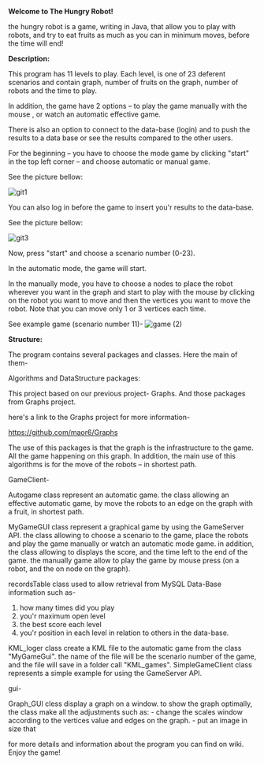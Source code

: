 **Welcome to The Hungry Robot!**

the hungry robot is a game, writing in Java, that allow you to play with robots, and try to eat fruits as much as you can in minimum moves, before the time will end!

**Description:**

This program has 11 levels to play. Each level, is one of 23 deferent scenarios and contain graph, number of fruits on the graph, number of robots and the time to play.

In addition, the game have 2 options – to play the game manually with the mouse , or watch an automatic effective game.

There is also an option to connect to the data-base (login) and to push the results to a data base or see the results compared to the other users.

For the beginning – you have to choose the mode game by clicking "start" in the top left corner –  and choose automatic or  manual game.

See the picture bellow:

![git1](https://user-images.githubusercontent.com/57867811/72916754-40f71e80-3d4b-11ea-9347-ec60342e273d.png)

You can also log in before the game to insert you'r results to the data-base.

See the picture bellow:

![git3](https://user-images.githubusercontent.com/57867811/72916898-87e51400-3d4b-11ea-91ef-3c6dda508c59.png)


Now, press "start" and choose a scenario number (0-23).

In the automatic mode, the game will start.

In the manually mode, you have to choose a nodes to place the robot wherever you want in the graph and start to play with the mouse by clicking on the robot you want to move and then the  vertices you want to move the robot. Note that you can move only 1 or 3 vertices each time.

See example game (scenario number 11)- 
![game (2)](https://user-images.githubusercontent.com/57867811/72685326-d13a2700-3af1-11ea-9f80-c345ce27c8f7.png)

 
**Structure:**

The program contains several packages and classes. Here the main of them-

Algorithms and DataStructure packages:

This project based on our previous project- Graphs. And those packages from Graphs project.

here's a link to the Graphs project for more information-

https://github.com/maor6/Graphs

The use of this packages is that the graph is the infrastructure to the game. All the game happening on this graph. 
In addition, the main use of this algorithms is for the move of the robots – in shortest path.

GameClient-

Autogame class represent an automatic game.
 the class allowing an effective automatic game,
 by move the robots to an edge on the graph with a fruit, in shortest path.
 
MyGameGUI class represent a graphical game by using the GameServer API.
the class
 allowing to choose a scenario to the game, place the robots and play the game
 manually or watch an automatic mode game. 
 in addition, the class allowing to
 displays the score, and the time left to the end of the game.
 the manually
 game allow to play the game by mouse press (on a robot, and the on node on
 the graph).
 
 recordsTable class used to allow retrieval from MySQL Data-Base information such as-

1. how many times did you play
2. you'r maximum open level
3. the best score each level
4. you'r position in each level in relation to others in the data-base.
 
KML_loger class create a KML file to the automatic game from the class "MyGameGui". 
the name of the file will be the scenario number of the game, and the file will save in a folder call "KML_games".
SimpleGameClient class represents a simple example for using the GameServer API.

gui-

Graph_GUI cless display a graph on a window. to show the graph optimally, the
class make all the adjustments such as: - change the scales window according
to the vertices value and edges on the graph. - put an image in size that


for more details and information about the program you can find on wiki.
Enjoy the game!

